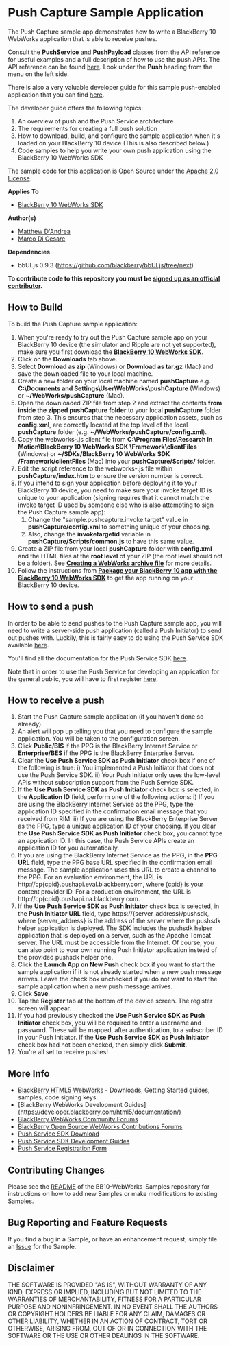 # Push Capture Sample Application

The Push Capture sample app demonstrates how to write a BlackBerry 10 WebWorks application that is able to receive pushes. 

Consult the **PushService** and **PushPayload** classes from the API reference for useful examples and a full description of how to use the
push APIs. The API reference can be found [here](https://developer.blackberry.com/html5/apis/).  Look under the **Push** heading from the menu
on the left side.

There is also a very valuable developer guide for this sample push-enabled application that you can find [here](https://developer.blackberry.com/html5/documentation/push_service.html).

The developer guide offers the following topics:

1. An overview of push and the Push Service architecture
2. The requirements for creating a full push solution
3. How to download, build, and configure the sample application when it's loaded on your BlackBerry 10 device (This is also described below.)
5. Code samples to help you write your own push application using the BlackBerry 10 WebWorks SDK

The sample code for this application is Open Source under the [Apache 2.0 License](http://www.apache.org/licenses/LICENSE-2.0.html).


**Applies To**

* [BlackBerry 10 WebWorks SDK](https://developer.blackberry.com/html5/download/sdk)

**Author(s)** 

* [Matthew D'Andrea](https://github.com/mdandrea)
* [Marco Di Cesare](https://github.com/mdicesare)

**Dependencies**

* bbUI.js 0.9.3 (https://github.com/blackberry/bbUI.js/tree/next)

**To contribute code to this repository you must be [signed up as an official contributor](http://blackberry.github.com/howToContribute.html).**


## How to Build

To build the Push Capture sample application:

1. When you're ready to try out the Push Capture sample app on your BlackBerry 10 device (the simulator and Ripple are not yet supported), make sure you first download the **[BlackBerry 10 WebWorks SDK](https://developer.blackberry.com/html5/download/sdk)**.
2. Click on the **Downloads** tab above.
3. Select **Download as zip** (Windows) or **Download as tar.gz** (Mac) and save the downloaded file to your local machine.
4. Create a new folder on your local machine named **pushCapture** e.g. **C:\Documents and Settings\User\WebWorks\pushCapture** (Windows) or **~/WebWorks/pushCapture** (Mac).
5. Open the downloaded ZIP file from step 2 and extract the contents **from inside the zipped pushCapture folder** to your local **pushCapture** folder from step 3.  This ensures that the necessary application assets, such as **config.xml**, are correctly located at the top level of the local **pushCapture** folder (e.g. **~/WebWorks/pushCapture/config.xml**).
6. Copy the webworks-<version>.js client file from **C:\Program Files\Research In Motion\BlackBerry 10 WebWorks SDK <version>\Framework\clientFiles** (Windows) or **~/SDKs/BlackBerry 10 WebWorks SDK <version>/Framework/clientFiles** (Mac) into your **pushCapture/Scripts/** folder.
7. Edit the script reference to the webworks-<version>.js file within **pushCapture/index.htm** to ensure the version number is correct.
8. If you intend to sign your application before deploying it to your BlackBerry 10 device, you need to make sure your invoke target ID is unique to your application (signing requires that it cannot match the invoke target ID used by someone else who is also attempting to sign the Push Capture sample app):
   1. Change the "sample.pushcapture.invoke.target" value in **pushCapture/config.xml** to something unique of your choosing.
   2. Also, change the **invoketargetid** variable in **pushCapture/Scripts/common.js** to have this same value. 
9. Create a ZIP file from your local **pushCapture** folder with **config.xml** and the HTML files at the **root level** of your ZIP (the root level should not be a folder).  See **[Creating a WebWorks archive file](https://developer.blackberry.com/html5/documentation/ww_developing/creating_an_archive_file_1873325_11.html)** for more details. 
10. Follow the instructions from **[Package your BlackBerry 10 app with the BlackBerry 10 WebWorks SDK](https://developer.blackberry.com/html5/documentation/ww_developing/package_your_bb10_app_with_ww_sdk_2008473_11.html)** to get the app running on your BlackBerry 10 device.


## How to send a push

In order to be able to send pushes to the Push Capture sample app, you will need to write a server-side push application (called a Push Initiator) to send out pushes with.
Luckily, this is fairly easy to do using the Push Service SDK available [here](https://developer.blackberry.com/services/push).

You'll find all the documentation for the Push Service SDK [here](http://docs.blackberry.com/en/developers/subcategories/?userType=21&category=Push+Service).

Note that in order to use the Push Service for developing an application for the general public, you will have to first register [here](https://www.blackberry.com/profile/?eventId=8121).


## How to receive a push

1. Start the Push Capture sample application (if you haven't done so already).
2. An alert will pop up telling you that you need to configure the sample application.  You will be taken to the configuration screen.
3. Click **Public/BIS** if the PPG is the BlackBerry Internet Service or **Enterprise/BES** if the PPG is the BlackBerry Enterprise Server.
4. Clear the **Use Push Service SDK as Push Initiator** check box if one of the following is true:
i) You implemented a Push Initiator that does not use the Push Service SDK.
ii) Your Push Initiator only uses the low-level APIs without subscription support from the Push Service SDK.
5. If the **Use Push Service SDK as Push Initiator** check box is selected, in the **Application ID** field, perform one of the
following actions:
i) If you are using the BlackBerry Internet Service as the PPG, type the application ID specified in the confirmation
email message that you received from RIM.
ii) If you are using the BlackBerry Enterprise Server as the PPG, type a unique application ID of your choosing. If you
clear the **Use Push Service SDK as Push Initiator** check box, you cannot type an application ID. In this case, the
Push Service APIs create an application ID for you automatically.
6. If you are using the BlackBerry Internet Service as the PPG, in the **PPG URL** field, type the PPG base URL specified in
the confirmation email message. The sample application uses this URL to create a channel to the PPG. For an
evaluation environment, the URL is http://cp{cpid}.pushapi.eval.blackberry.com, where {cpid} is your content
provider ID. For a production environment, the URL is http://cp{cpid}.pushapi.na.blackberry.com.
7. If the **Use Push Service SDK as Push Initiator** check box is selected, in the **Push Initiator URL** field, 
type https://{server_address}/pushsdk, where {server_address} is the address of the server where the pushsdk helper
application is deployed. The SDK includes the pushsdk helper application that is deployed on a server, such as the
Apache Tomcat server. The URL must be accessible from the Internet.  Of course, you can also point to your own
running Push Initiator application instead of the provided pushsdk helper one.
8. Click the **Launch App on New Push** check box if you want to start the sample application if it is not already started
when a new push message arrives. Leave the check box unchecked if you do not want to start the sample application
when a new push message arrives.
9. Click **Save**.
10. Tap the **Register** tab at the bottom of the device screen.  The register screen will appear.
11. If you had previously checked the **Use Push Service SDK as Push Initiator** check box, you will be required to enter a username and password.
These will be mapped, after authentication, to a subscriber ID in your Push Initiator.  If the **Use Push Service SDK as Push Initiator** check box
had not been checked, then simply click **Submit**.
12. You're all set to receive pushes!


## More Info

* [BlackBerry HTML5 WebWorks](https://developer.blackberry.com/html5/) - Downloads, Getting Started guides, samples, code signing keys.
* [BlackBerry WebWorks Development Guides] (https://developer.blackberry.com/html5/documentation/)
* [BlackBerry WebWorks Community Forums](http://supportforums.blackberry.com/t5/Web-and-WebWorks-Development/bd-p/browser_dev)
* [BlackBerry Open Source WebWorks Contributions Forums](http://supportforums.blackberry.com/t5/BlackBerry-WebWorks/bd-p/ww_con)
* [Push Service SDK Download](https://developer.blackberry.com/services/push)
* [Push Service SDK Development Guides](http://docs.blackberry.com/en/developers/subcategories/?userType=21&category=Push+Service)
* [Push Service Registration Form](https://www.blackberry.com/profile/?eventId=8121)

## Contributing Changes

Please see the [README](https://github.com/blackberry/BB10-WebWorks-Samples) of the BB10-WebWorks-Samples repository for instructions on how to add new Samples or make modifications to existing Samples.


## Bug Reporting and Feature Requests

If you find a bug in a Sample, or have an enhancement request, simply file an [Issue](https://github.com/blackberry/BB10-WebWorks-Samples/issues) for the Sample.

## Disclaimer

THE SOFTWARE IS PROVIDED "AS IS", WITHOUT WARRANTY OF ANY KIND, EXPRESS OR IMPLIED, INCLUDING BUT NOT LIMITED TO THE WARRANTIES OF MERCHANTABILITY, FITNESS FOR A PARTICULAR PURPOSE AND NONINFRINGEMENT. IN NO EVENT SHALL THE AUTHORS OR COPYRIGHT HOLDERS BE LIABLE FOR ANY CLAIM, DAMAGES OR OTHER LIABILITY, WHETHER IN AN ACTION OF CONTRACT, TORT OR OTHERWISE, ARISING FROM, OUT OF OR IN CONNECTION WITH THE SOFTWARE OR THE USE OR OTHER DEALINGS IN THE SOFTWARE.